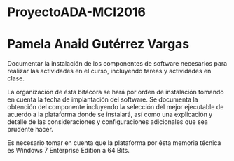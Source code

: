 # ProyectoADA-MCI2016
# Pamela Anaid Gutérrez Vargas


Documentar la instalación de los componentes de software necesarios para realizar las actividades en el curso, incluyendo tareas y actividades en clase. 

La organización de ésta bitácora se hará por orden de instalación tomando en cuenta la fecha de implantación del software. Se documenta la obtención del componente incluyendo la selección del mejor ejecutable de acuerdo a la plataforma donde se instalará, así como una explicación y detalle de las consideraciones y configuraciones adicionales que sea prudente hacer.

Es necesario tomar en cuenta que la plataforma por ésta memoria técnica es Windows 7 Enterprise Edition a 64 Bits.
